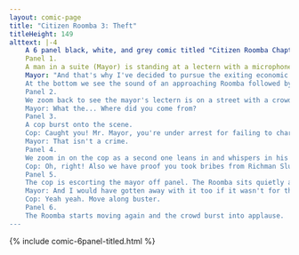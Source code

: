 ```yaml
---
layout: comic-page
title: "Citizen Roomba 3: Theft"
titleHeight: 149
alttext: |-4 
    A 6 panel black, white, and grey comic titled "Citizen Roomba Chapter 6: Justice".
    Panel 1.
    A man in a suite (Mayor) is standing at a lectern with a microphone. A city skyline is visible in the background.
    Mayor: "And that's why I've decided to pursue the exiting economic opportunity that allows Richman Sludge to dump sludge in our river.
    At the bottom we see the sound of an approaching Roomba followed by a light bump.
    Panel 2.
    We zoom back to see the mayor's lectern is on a street with a crowd in front of him. He's looking curiously at a Roomba at his feet.
    Mayor: What the... Where did you come from?
    Panel 3.
    A cop burst onto the scene.
    Cop: Caught you! Mr. Mayor, you're under arrest for failing to charge an adorable house hold appliance!
    Mayor: That isn't a crime.
    Panel 4.
    We zoom in on the cop as a second one leans in and whispers in his ear.
    Cop: Oh, right! Also we have proof you took bribes from Richman Sludge.
    Panel 5.
    The cop is escorting the mayor off panel. The Roomba sits quietly at the bottom.
    Mayor: And I would have gotten away with it too if it wasn't for that meddling vacuum!
    Cop: Yeah yeah. Move along buster.
    Panel 6.
    The Roomba starts moving again and the crowd burst into applause.
---
```

{% include comic-6panel-titled.html %}